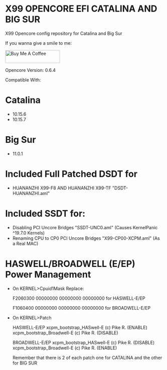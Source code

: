# X99 OPENCORE EFI CATALINA AND BIG SUR
X99 Opencore config repository for Catalina and Big Sur



If you wanna give a smile to me:

<a href="buymeacoffee.com/UHSEGfn" target="_blank"><img src="https://cdn.buymeacoffee.com/buttons/default-orange.png" alt="Buy Me A Coffee" height="41" width="174"></a>





Opencore Version: 0.6.4

Compatible With:

# Catalina
 - 10.15.6
 - 10.15.7

# Big Sur
 - 11.0.1

# Included Full Patched DSDT for

 - HUANANZHI X99-F8 AND HUANANZHI X99-TF "DSDT-HUANANZHI.aml"

# Included SSDT for:

 - Disabling PCI Uncore Bridges  "SSDT-UNC0.aml" (Causes KernelPanic ^19.7.0 Kernels)
 - Renaming CPU to CP0 PCI Uncore Bridges  "X99-CP00-XCPM.aml" (As a Real MAC)

# HASWELL/BROADWELL (E/EP) Power Management

 - On KERNEL>Cpuid1Mask
  Replace:

   F2060300 00000000 00000000 00000000 for HASWELL-E/EP
   
   F1060400 00000000 00000000 00000000 for BROADWELL-E/EP

 - On KERNEL>Patch

	HASWELL-E/EP
   	 xcpm_bootstrap_HASwell-E (c) Pike R.  		(ENABLE)
     xcpm_bootstrap_Broadwell-E (c) Pike R.  	(DISABLE)

    BROADWELL-E/EP
   	 xcpm_bootstrap_HASwell-E (c) Pike R.  		(DISABLE)
     xcpm_bootstrap_Broadwell-E (c) Pike R.  	(ENABLE)

     Remember that there is 2 of each patch one for CATALINA and the other for BIG SUR

